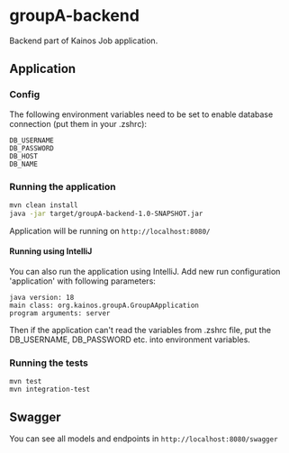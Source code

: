 # groupA-backend
Backend part of Kainos Job application.
## Application
### Config
The following environment variables need to be set to enable database connection (put them in your .zshrc):
```
DB_USERNAME
DB_PASSWORD
DB_HOST
DB_NAME
```
### Running the application
```bash
mvn clean install
java -jar target/groupA-backend-1.0-SNAPSHOT.jar
```
Application will be running on ```http://localhost:8080/```

#### Running using IntelliJ
You can also run the application using IntelliJ. Add new run configuration 'application' with following parameters:
```
java version: 18
main class: org.kainos.groupA.GroupAApplication
program arguments: server
```
Then if the application can't read the variables from .zshrc file, put the DB_USERNAME, DB_PASSWORD etc. into environment variables.
### Running the tests
```
mvn test
mvn integration-test
```
## Swagger
You can see all models and endpoints in ```http://localhost:8080/swagger```
